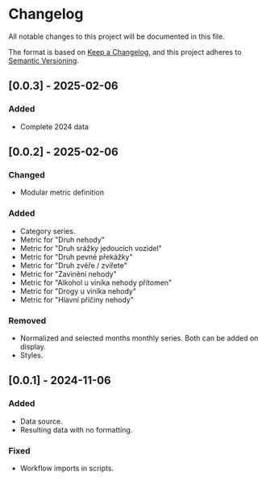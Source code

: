 # Changelog

All notable changes to this project will be documented in this file.

The format is based on [Keep a Changelog](https://keepachangelog.com/en/1.1.0/),
and this project adheres to [Semantic Versioning](https://semver.org/spec/v2.0.0.html).

## [0.0.3] - 2025-02-06

### Added
- Complete 2024 data

## [0.0.2] - 2025-02-06

### Changed
- Modular metric definition 

### Added
- Category series.
- Metric for "Druh nehody"
- Metric for "Druh srážky jedoucích vozidel"
- Metric for "Druh pevné překážky"
- Metric for "Druh zvěře / zvířete"
- Metric for "Zavinění nehody"
- Metric for "Alkohol u viníka nehody přítomen"
- Metric for "Drogy u viníka nehody"
- Metric for "Hlavní příčiny nehody"

### Removed
- Normalized and selected months monthly series. Both can be added on display. 
- Styles.

## [0.0.1] - 2024-11-06

### Added

- Data source.
- Resulting data with no formatting.

### Fixed

- Workflow imports in scripts.
